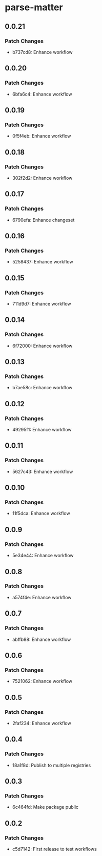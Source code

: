 # parse-matter

## 0.0.21

### Patch Changes

- b737cd8: Enhance workflow

## 0.0.20

### Patch Changes

- 6bfa6c4: Enhance workflow

## 0.0.19

### Patch Changes

- 0f5f4eb: Enhance workflow

## 0.0.18

### Patch Changes

- 302f2d2: Enhance workflow

## 0.0.17

### Patch Changes

- 6790efa: Enhance changeset

## 0.0.16

### Patch Changes

- 5258437: Enhance workflow

## 0.0.15

### Patch Changes

- 711d9d7: Enhance workflow

## 0.0.14

### Patch Changes

- 6f72000: Enhance workflow

## 0.0.13

### Patch Changes

- b7ae58c: Enhance workflow

## 0.0.12

### Patch Changes

- 49295f1: Enhance workflow

## 0.0.11

### Patch Changes

- 5627c43: Enhance workflow

## 0.0.10

### Patch Changes

- 11f5dca: Enhance workflow

## 0.0.9

### Patch Changes

- 5e34e44: Enhance workflow

## 0.0.8

### Patch Changes

- a574f4e: Enhance workflow

## 0.0.7

### Patch Changes

- abffb88: Enhance workflow

## 0.0.6

### Patch Changes

- 7521062: Enhance workflow

## 0.0.5

### Patch Changes

- 2faf234: Enhance workflow

## 0.0.4

### Patch Changes

- 18a1f8d: Publish to multiple registries

## 0.0.3

### Patch Changes

- 6c464fd: Make package public

## 0.0.2

### Patch Changes

- c5d7142: First release to test workflows
